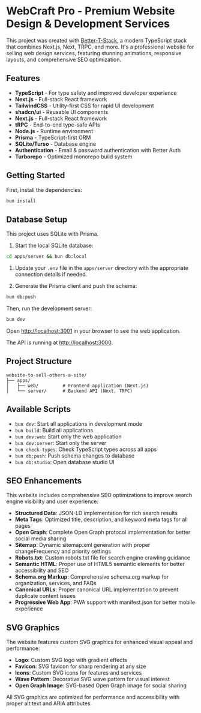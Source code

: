 # WebCraft Pro - Premium Website Design & Development Services

This project was created with [Better-T-Stack](https://github.com/AmanVarshney01/create-better-t-stack), a modern TypeScript stack that combines Next.js, Next, TRPC, and more. It's a professional website for selling web design services, featuring stunning animations, responsive layouts, and comprehensive SEO optimization.

## Features

- **TypeScript** - For type safety and improved developer experience
- **Next.js** - Full-stack React framework
- **TailwindCSS** - Utility-first CSS for rapid UI development
- **shadcn/ui** - Reusable UI components
- **Next.js** - Full-stack React framework
- **tRPC** - End-to-end type-safe APIs
- **Node.js** - Runtime environment
- **Prisma** - TypeScript-first ORM
- **SQLite/Turso** - Database engine
- **Authentication** - Email & password authentication with Better Auth
- **Turborepo** - Optimized monorepo build system

## Getting Started

First, install the dependencies:

```bash
bun install
```

## Database Setup

This project uses SQLite with Prisma.

1. Start the local SQLite database:

```bash
cd apps/server && bun db:local
```

1. Update your `.env` file in the `apps/server` directory with the appropriate connection details if needed.

1. Generate the Prisma client and push the schema:

```bash
bun db:push
```

Then, run the development server:

```bash
bun dev
```

Open [http://localhost:3001](http://localhost:3001) in your browser to see the web application.

The API is running at [http://localhost:3000](http://localhost:3000).

## Project Structure

```plaintext
website-to-sell-others-a-site/
├── apps/
│   ├── web/         # Frontend application (Next.js)
│   └── server/      # Backend API (Next, TRPC)
```

## Available Scripts

- `bun dev`: Start all applications in development mode
- `bun build`: Build all applications
- `bun dev:web`: Start only the web application
- `bun dev:server`: Start only the server
- `bun check-types`: Check TypeScript types across all apps
- `bun db:push`: Push schema changes to database
- `bun db:studio`: Open database studio UI

## SEO Enhancements

This website includes comprehensive SEO optimizations to improve search engine visibility and user experience:

- **Structured Data**: JSON-LD implementation for rich search results
- **Meta Tags**: Optimized title, description, and keyword meta tags for all pages
- **Open Graph**: Complete Open Graph protocol implementation for better social media sharing
- **Sitemap**: Dynamic sitemap.xml generation with proper changeFrequency and priority settings
- **Robots.txt**: Custom robots.txt file for search engine crawling guidance
- **Semantic HTML**: Proper use of HTML5 semantic elements for better accessibility and SEO
- **Schema.org Markup**: Comprehensive schema.org markup for organization, services, and FAQs
- **Canonical URLs**: Proper canonical URL implementation to prevent duplicate content issues
- **Progressive Web App**: PWA support with manifest.json for better mobile experience

## SVG Graphics

The website features custom SVG graphics for enhanced visual appeal and performance:

- **Logo**: Custom SVG logo with gradient effects
- **Favicon**: SVG favicon for sharp rendering at any size
- **Icons**: Custom SVG icons for features and services
- **Wave Pattern**: Decorative SVG wave pattern for visual interest
- **Open Graph Image**: SVG-based Open Graph image for social sharing

All SVG graphics are optimized for performance and accessibility with proper alt text and ARIA attributes.
